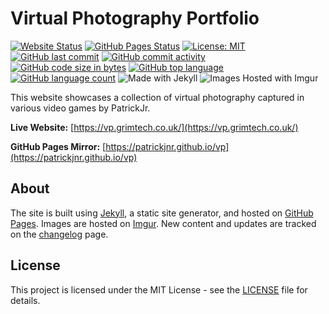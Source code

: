 # Virtual Photography Portfolio

[![Website Status](https://img.shields.io/website?url=https%3A%2F%2Fvp.grimtech.co.uk&style=for-the-badge)](https://vp.grimtech.co.uk/) [![GitHub Pages Status](https://img.shields.io/github/deployments/PatrickJnr/vp/github-pages?label=GitHub%20Pages&style=for-the-badge)](https://patrickjnr.github.io/vp) [![License: MIT](https://img.shields.io/badge/License-MIT-yellow.svg?style=for-the-badge)](https://opensource.org/licenses/MIT) [![GitHub last commit](https://img.shields.io/github/last-commit/PatrickJnr/vp?style=for-the-badge)](https://github.com/PatrickJnr/vp/commits/main) [![GitHub commit activity](https://img.shields.io/github/commit-activity/m/PatrickJnr/vp?style=for-the-badge)](https://github.com/PatrickJnr/vp/commits/main)<br>
[![GitHub code size in bytes](https://img.shields.io/github/languages/code-size/PatrickJnr/vp?style=for-the-badge)](https://github.com/PatrickJnr/vp) [![GitHub top language](https://img.shields.io/github/languages/top/PatrickJnr/vp?style=for-the-badge)](https://github.com/PatrickJnr/vp) [![GitHub language count](https://img.shields.io/github/languages/count/PatrickJnr/vp?style=for-the-badge)](https://github.com/PatrickJnr/vp) <img alt="Made with Jekyll" src="https://img.shields.io/badge/Made%20with-Jekyll-blue?logo=jekyll&style=for-the-badge"> <img alt="Images Hosted with Imgur" src="https://img.shields.io/badge/Images_Hosted_with-Imgur-green?logo=imgur&style=for-the-badge">

This website showcases a collection of virtual photography captured in various video games by PatrickJr.

**Live Website:** [https://vp.grimtech.co.uk/](https://vp.grimtech.co.uk/)

**GitHub Pages Mirror:** [https://patrickjnr.github.io/vp](https://patrickjnr.github.io/vp)

## About

The site is built using [Jekyll](https://jekyllrb.com/), a static site generator, and hosted on [GitHub Pages](https://pages.github.com/). Images are hosted on [Imgur](https://imgur.com/). New content and updates are tracked on the [changelog](https://vp.grimtech.co.uk/changelog) page.

## License

This project is licensed under the MIT License - see the [LICENSE](LICENSE) file for details.